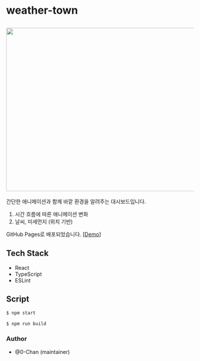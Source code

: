 # weather-town
<h2 align="center">
  <img src="https://user-images.githubusercontent.com/50035753/209622868-f265fe39-4ce7-46b4-8ba3-3eb35cffdad2.gif" width="686" height="439" align="center"/>
</h2>
간단한 애니메이션과 함께 바깥 환경을 알려주는 대시보드입니다.

1. 시간 흐름에 따른 애니메이션 변화
2. 날씨, 미세먼지 (위치 기반)

GitHub Pages로 배포되었습니다. [[Demo](https://0-chan.github.io/weather-town/)]

## Tech Stack
- React
- TypeScript
- ESLint

## Script
```bash
$ npm start
```
```bash
$ npm run build
```

### Author
- @0-Chan (maintainer)

